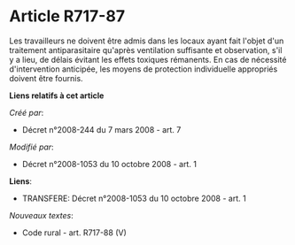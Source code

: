 # Article R717-87

Les travailleurs ne doivent être admis dans les locaux ayant fait l'objet d'un traitement antiparasitaire qu'après
ventilation suffisante et observation, s'il y a lieu, de délais évitant les effets toxiques rémanents. En cas de nécessité
d'intervention anticipée, les moyens de protection individuelle appropriés doivent être fournis.

**Liens relatifs à cet article**

_Créé par_:

  - Décret n°2008-244 du 7 mars 2008 - art. 7

_Modifié par_:

  - Décret n°2008-1053 du 10 octobre 2008 - art. 1

**Liens**:

  - TRANSFERE: Décret n°2008-1053 du 10 octobre 2008 - art. 1

_Nouveaux textes_:

  - Code rural - art. R717-88 (V)
